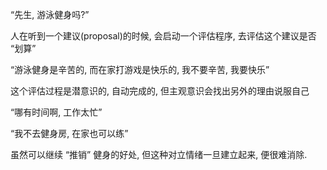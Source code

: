 “先生, 游泳健身吗?”

人在听到一个建议(proposal)的时候, 会启动一个评估程序, 去评估这个建议是否 “划算”

“游泳健身是辛苦的, 而在家打游戏是快乐的, 我不要辛苦, 我要快乐”

这个评估过程是潜意识的, 自动完成的, 但主观意识会找出另外的理由说服自己

“哪有时间啊, 工作太忙”

“我不去健身房, 在家也可以练”

虽然可以继续 “推销” 健身的好处, 但这种对立情绪一旦建立起来, 便很难消除.